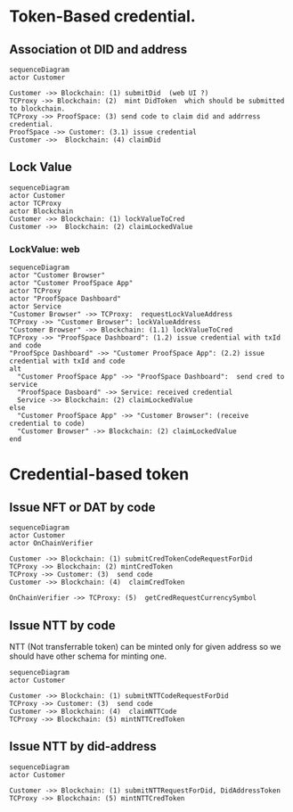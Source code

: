 # Token-Based credential.

## Association ot DID and address

```mermaid
sequenceDiagram
actor Customer

Customer ->> Blockchain: (1) submitDid  (web UI ?)
TCProxy ->> Blockchain: (2)  mint DidToken  which should be submitted to blockchain.
TCProxy ->> ProofSpace: (3) send code to claim did and addrress credential.
ProofSpace ->> Customer: (3.1) issue credential
Customer ->>  Blockchain: (4) claimDid
```

## Lock Value

```mermaid
sequenceDiagram
actor Customer
actor TCProxy
actor Blockchain
Customer ->> Blockchain: (1) lockValueToCred
Customer ->>  Blockchain: (2) claimLockedValue
```

### LockValue: web

```mermaid
sequenceDiagram
actor "Customer Browser"
actor "Customer ProofSpace App"
actor TCProxy
actor "ProofSpace Dashboard" 
actor Service
"Customer Browser" ->> TCProxy:  requestLockValueAddress
TCProxy ->> "Customer Browser": lockValueAddress
"Customer Browser" ->> Blockchain: (1.1) lockValueToCred
TCProxy ->> "ProofSpace Dashboard": (1.2) issue credential with txId and code
"ProofSpce Dashboard" ->> "Customer ProofSpace App": (2.2) issue credential with txId and code
alt
  "Customer ProofSpace App" ->> "ProofSpace Dashboard":  send cred to service
  "ProofSpace Dasboard" ->> Service: received credential
  Service ->> Blockchain: (2) claimLockedValue
else
  "Customer ProofSpace App" ->> "Customer Browser": (receive credential to code)
  "Customer Browser" ->> Blockchain: (2) claimLockedValue
end
```



#  Credential-based token

## Issue NFT or DAT by code


```mermaid
sequenceDiagram
actor Customer
actor OnChainVerifier

Customer ->> Blockchain: (1) submitCredTokenCodeRequestForDid
TCProxy ->> Blockchain: (2) mintCredToken 
TCProxy ->> Customer: (3)  send code
Customer ->> Blockchain: (4)  claimCredToken

OnChainVerifier ->> TCProxy: (5)  getCredRequestCurrencySymbol
```

## Issue NTT by code

NTT (Not transferrable token) can be minted only for given address
 so we should have other schema for minting one.

```mermaid
sequenceDiagram
actor Customer

Customer ->> Blockchain: (1) submitNTTCodeRequestForDid
TCProxy ->> Customer: (3)  send code
Customer ->> Blockchain: (4)  claimNTTCode
TCProxy ->> Blockchain: (5) mintNTTCredToken

```

## Issue NTT by did-address

```mermaid
sequenceDiagram
actor Customer

Customer ->> Blockchain: (1) submitNTTRequestForDid, DidAddressToken
TCProxy ->> Blockchain: (5) mintNTTCredToken

```







